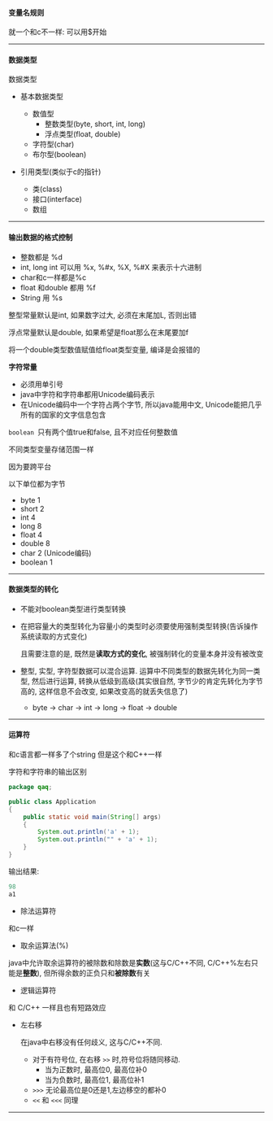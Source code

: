 #### 变量名规则

就一个和c不一样: 可以用$开始

---

#### 数据类型



数据类型

- 基本数据类型
  - 数值型
    - 整数类型(byte, short, int, long)
    - 浮点类型(float, double)
  - 字符型(char)
  - 布尔型(boolean)

- 引用类型(类似于c的指针)
  - 类(class)
  - 接口(interface)
  - 数组



---

#### 输出数据的格式控制

- 整数都是 %d
- int,  long int 可以用 %x, %#x, %X, %#X 来表示十六进制
- char和c一样都是%c
- float 和double 都用 %f
- String 用 %s



整型常量默认是int, 如果数字过大, 必须在末尾加L, 否则出错

浮点常量默认是double, 如果希望是float那么在末尾要加f

将一个double类型数值赋值给float类型变量, 编译是会报错的



**字符常量**

- 必须用单引号
- java中字符和字符串都用Unicode编码表示
- 在Unicode编码中一个字符占两个字节, 所以java能用中文, Unicode能把几乎所有的国家的文字信息包含



`boolean `只有两个值true和false, 且不对应任何整数值



不同类型变量存储范围一样

因为要跨平台

以下单位都为字节

- byte 1
- short 2
- int 4
- long 8
- float 4
- double 8
- char 2 (Unicode编码)
- boolean 1

---

#### 数据类型的转化

- 不能对boolean类型进行类型转换

- 在把容量大的类型转化为容量小的类型时必须要使用强制类型转换(告诉操作系统读取的方式变化)

  且需要注意的是, 既然是**读取方式的变化**, 被强制转化的变量本身并没有被改变

- 整型, 实型, 字符型数据可以混合运算. 运算中不同类型的数据先转化为同一类型, 然后进行运算, 转换从低级到高级(其实很自然, 字节少的肯定先转化为字节高的, 这样信息不会改变, 如果改变高的就丢失信息了)

  - byte -> char -> int -> long -> float -> double

---

#### 运算符

和c语言都一样多了个string 但是这个和C++一样



字符和字符串的输出区别

```java
package qaq;

public class Application
{
    public static void main(String[] args)
    {
        System.out.println('a' + 1);
        System.out.println("" + 'a' + 1);
    }
}
```

输出结果:

```java
98
a1
```



- 除法运算符

和c一样 



- 取余运算法(%)

java中允许取余运算符的被除数和除数是**实数**(这与C/C++不同, C/C++%左右只能是**整数**), 但所得余数的正负只和**被除数**有关



- 逻辑运算符

和 C/C++ 一样且也有短路效应



- 左右移

  在java中右移没有任何歧义, 这与C/C++不同.

  - 对于有符号位, 在右移 `>>` 时,符号位将随同移动.
    - 当为正数时, 最高位0, 最高位补0
    - 当为负数时, 最高位1, 最高位补1
  - `>>>` 无论最高位是0还是1,左边移空的都补0
  - `<<` 和 `<<<` 同理



---

